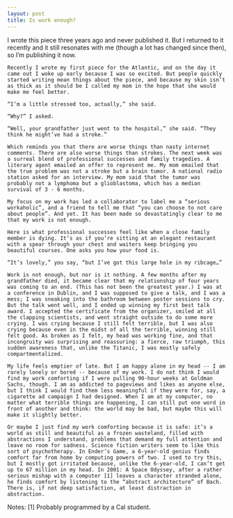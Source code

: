 ```yaml
---
layout: post
title: Is work enough? 
---
```


 I wrote this piece three years ago and never published it. But I returned to it recently and it still resonates with me (though a lot has changed since then), so I’m publishing it now. 

    Recently I wrote my first piece for the Atlantic, and on the day it came out I woke up early because I was so excited. But people quickly started writing mean things about the piece, and because my skin isn’t as thick as it should be I called my mom in the hope that she would make me feel better.

    “I’m a little stressed too, actually,” she said.

    “Why?” I asked.

    “Well, your grandfather just went to the hospital,” she said. “They think he might’ve had a stroke.”

    Which reminds you that there are worse things than nasty internet comments. There are also worse things than strokes. The next week was a surreal blend of professional successes and family tragedies. A literary agent emailed an offer to represent me. My mom emailed that the true problem was not a stroke but a brain tumor. A national radio station asked for an interview. My mom said that the tumor was probably not a lymphoma but a glioblastoma, which has a median survival of 3 - 6 months.

    My focus on my work has led a collaborator to label me a “serious workaholic”, and a friend to tell me that “you can choose to not care about people”. And yet. It has been made so devastatingly clear to me that my work is not enough.

    Here is what professional successes feel like when a close family member is dying. It’s as if you’re sitting at an elegant restaurant with a spear through your chest and waiters keep bringing you beautiful courses. One asks you how your food is.

    “It’s lovely,” you say, “but I’ve got this large hole in my ribcage…”

    Work is not enough, but nor is it nothing. A few months after my grandfather died, it became clear that my relationship of four years was coming to an end. (This has not been the greatest year.) I was at a conference in Dublin, and I was supposed to give a talk, and I was a mess; I was sneaking into the bathroom between poster sessions to cry. But the talk went well, and I ended up winning my first best talk award. I accepted the certificate from the organizer, smiled at all the clapping scientists, and went straight outside to do some more crying. I was crying because I still felt terrible, but I was also crying because even in the midst of all the terrible, winning still felt good. As broken as I felt, my head was working fine, and that incongruity was surprising and reassuring: a fierce, raw triumph, this sudden awareness that, unlike the Titanic, I was mostly safely compartmentalized.

    My life feels emptier of late. But I am happy alone in my head -- I am rarely lonely or bored -- because of my work. I do not think I would find my work comforting if I were pulling 90-hour weeks at Goldman Sachs, though. I am as addicted to pageviews and likes as anyone else, but I think I would find them less meaningful if they were for, say, a cigarette ad campaign I had designed. When I am at my computer, no matter what terrible things are happening, I can still put one word in front of another and think: the world may be bad, but maybe this will make it slightly better.

    Or maybe I just find my work comforting because it is safe: it’s a world as still and beautiful as a frozen wasteland, filled with abstractions I understand, problems that demand my full attention and leave no room for sadness. Science fiction writers seem to like this sort of psychotherapy. In Ender’s Game, a 6-year-old genius finds comfort far from home by computing powers of two. I used to try this, but I mostly got irritated because, unlike the 6-year-old, I can’t get up to 67 million in my head. In 2001: A Space Odyssey, after a rather serious mishap with a computer [1] leaves a character stranded alone, he finds comfort by listening to the “abstract architecture” of Bach. There is, if not deep satisfaction, at least distraction in abstraction.
 
Notes:
[1] Probably programmed by a Cal student.
